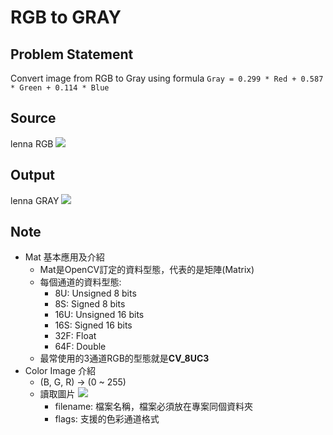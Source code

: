 # RGB to GRAY
## Problem Statement
Convert image from RGB to Gray using formula
`Gray = 0.299 * Red + 0.587 * Green + 0.114 * Blue`

## Source
lenna RGB
![](https://hackmd.io/_uploads/ByRPo-Xu2.png)

## Output
lenna GRAY
![](https://hackmd.io/_uploads/BkvtoZmO3.png)


## Note
* Mat 基本應用及介紹
    * Mat是OpenCV訂定的資料型態，代表的是矩陣(Matrix)
    * 每個通道的資料型態:
        * 8U: Unsigned 8 bits
        * 8S: Signed 8 bits
        * 16U: Unsigned 16 bits
        * 16S: Signed 16 bits
        * 32F: Float
        * 64F: Double
    * 最常使用的3通道RGB的型態就是**CV_8UC3**
* Color Image 介紹
    * (B, G, R) -> (0 ~ 255)
    * 讀取圖片
        ![](https://hackmd.io/_uploads/SJxC9bXdh.png)
        * filename: 檔案名稱，檔案必須放在專案同個資料夾
        * flags: 支援的色彩通道格式
